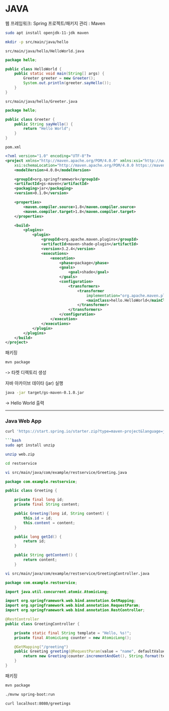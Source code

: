 # JAVA
웹 프레임워크: Spring
프로젝트/패키지 관리 : Maven

```bash
sudo apt install openjdk-11-jdk maven
```

```bash
mkdir -p src/main/java/hello
```

`src/main/java/hello/HelloWorld.java`
```java
package hello;

public class HelloWorld {
	public static void main(String[] args) {
		Greeter greeter = new Greeter();
		System.out.println(greeter.sayHello());
	}
}
```

`src/main/java/hello/Greeter.java`
```java
package hello;

public class Greeter {
	public String sayHello() {
		return "Hello World";
	}
}
```

`pom.xml`
```xml
<?xml version="1.0" encoding="UTF-8"?>
<project xmlns="http://maven.apache.org/POM/4.0.0" xmlns:xsi="http://www.w3.org/2001/XMLSchema-instance"
    xsi:schemaLocation="http://maven.apache.org/POM/4.0.0 https://maven.apache.org/xsd/maven-4.0.0.xsd">
    <modelVersion>4.0.0</modelVersion>

    <groupId>org.springframework</groupId>
    <artifactId>gs-maven</artifactId>
    <packaging>jar</packaging>
    <version>0.1.0</version>

    <properties>
        <maven.compiler.source>1.8</maven.compiler.source>
        <maven.compiler.target>1.8</maven.compiler.target>
    </properties>

    <build>
        <plugins>
            <plugin>
                <groupId>org.apache.maven.plugins</groupId>
                <artifactId>maven-shade-plugin</artifactId>
                <version>3.2.4</version>
                <executions>
                    <execution>
                        <phase>package</phase>
                        <goals>
                            <goal>shade</goal>
                        </goals>
                        <configuration>
                            <transformers>
                                <transformer
                                    implementation="org.apache.maven.plugins.shade.resource.ManifestResourceTransformer">
                                    <mainClass>hello.HelloWorld</mainClass>
                                </transformer>
                            </transformers>
                        </configuration>
                    </execution>
                </executions>
            </plugin>
        </plugins>
    </build>
</project>
```

패키징
```bash
mvn package
```
-> 타켓 디렉토리 생성

자바 아카이브 데이타 (jar) 실행
```bash
java -jar target/gs-maven-0.1.0.jar
```
-> Hello World 출력

---

### Java Web App

```bash
curl 'https://start.spring.io/starter.zip?type=maven-project&language=java&bootVersion=2.7.1&baseDir=restservice&groupId=com.example&artifactId=restservice&name=restservice&description=Demo%20project%20for%20Spring%20Boot&packageName=com.example.restservice&packaging=war&javaVersion=11&dependencies=web' --compressed -o web.zip

```bash
sudo apt install unzip
```

```bash
unzip web.zip
```

```bash
cd restservice
```

```bash
vi src/main/java/com/example/restservice/Greeting.java
```

```java
package com.example.restservice;

public class Greeting {

	private final long id;
	private final String content;

	public Greeting(long id, String content) {
		this.id = id;
		this.content = content;
	}

	public long getId() {
		return id;
	}

	public String getContent() {
		return content;
	}

```

```bash
vi src/main/java/com/example/restservice/GreetingController.java
```

```java
package com.example.restservice;

import java.util.concurrent.atomic.AtomicLong;

import org.springframework.web.bind.annotation.GetMapping;
import org.springframework.web.bind.annotation.RequestParam;
import org.springframework.web.bind.annotation.RestController;

@RestController
public class GreetingController {

	private static final String template = "Hello, %s!";
	private final AtomicLong counter = new AtomicLong();

	@GetMapping("/greeting")
	public Greeting greeting(@RequestParam(value = "name", defaultValue = "World") String name) {
		return new Greeting(counter.incrementAndGet(), String.format(template, name));
	}
}
```

패키징
```bash
mvn package
```

```bash
./mvnw spring-boot:run
```

```bash
curl localhost:8080/greetings
```
